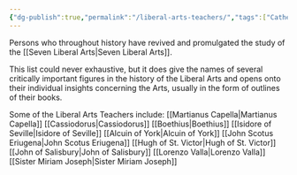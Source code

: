 ```yaml
---
{"dg-publish":true,"permalink":"/liberal-arts-teachers/","tags":["Catherine-Original"],"created":"2025-06-22T16:27:46.780-04:00","updated":"2025-06-22T17:27:16.278-04:00"}
---
```


Persons who throughout history have revived and promulgated the study of the [[Seven Liberal Arts\|Seven Liberal Arts]].

This list could never exhaustive, but it does give the names of several critically important figures in the history of the Liberal Arts and opens onto their individual insights concerning the Arts, usually in the form of outlines of their books.

Some of the Liberal Arts Teachers include:
[[Martianus Capella\|Martianus Capella]]
[[Cassiodorus\|Cassiodorus]]
[[Boethius\|Boethius]]
[[Isidore of Seville\|Isidore of Seville]]
[[Alcuin of York\|Alcuin of York]]
[[John Scotus Eriugena\|John Scotus Eriugena]]
[[Hugh of St. Victor\|Hugh of St. Victor]]
[[John of Salisbury\|John of Salisbury]]
[[Lorenzo Valla\|Lorenzo Valla]]
[[Sister Miriam Joseph\|Sister Miriam Joseph]]
